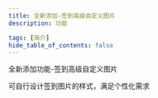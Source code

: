 ```yaml
---
title: 全新添加-签到高级自定义图片
description: 功能

tags: [简介]
hide_table_of_contents: false
---
```


全新添加功能-签到高级自定义图片
<!--truncate-->
可自行设计签到图片的样式，满足个性化需求